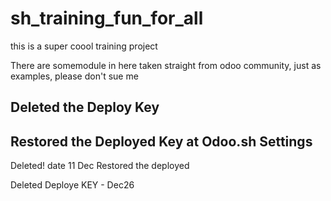 # sh_training_fun_for_all
this is a super coool training project 

There are somemodule in here taken straight from odoo community, just as examples, please don't sue me


Deleted the Deploy Key
--
Restored the Deployed Key at Odoo.sh Settings
--
Deleted! date 11 Dec
Restored the deployed

Deleted Deploye KEY - Dec26
